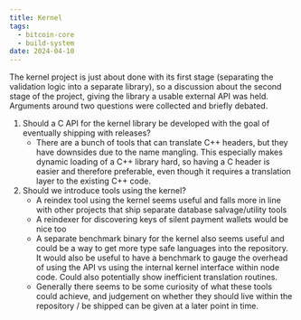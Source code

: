 ```yaml
---
title: Kernel
tags:
  - bitcoin-core
  - build-system
date: 2024-04-10
---
```

The kernel project is just about done with its first stage (separating the validation logic into a separate library), so a discussion about the second stage of the project, giving the library a usable external API was held. Arguments around two questions were collected and briefly debated.

1. Should a C API for the kernel library be developed with the goal of eventually shipping with releases?
    - There are a bunch of tools that can translate C++ headers, but they have
    downsides due to the name mangling. This especially makes dynamic loading of
    a C++ library hard, so having a C header is easier and therefore preferable,
    even though it requires a translation layer to the existing C++ code.
2. Should we introduce tools using the kernel?
    - A reindex tool using the kernel seems useful and falls more in line with other projects that ship separate database salvage/utility tools
    - A reindexer for discovering keys of silent payment wallets would be nice too
    - A separate benchmark binary for the kernel also seems useful and could be a way to get more type safe languages into the repository. It would also be useful to have a benchmark to gauge the overhead of using the API vs using the internal kernel interface within node code. Could also potentially show inefficient translation routines.
    - Generally there seems to be some curiosity of what these tools could achieve, and judgement on whether they should live within the repository / be shipped can be given at a later point in time.
